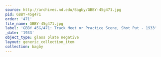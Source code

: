 ```yaml
---
source: http://archives.nd.edu/Bagby/GBBY-45g471.jpg
pid: GBBY-45g471
order: '471'
file_name: GBBY-45g471.jpg
label: 'GBBY 45G/471: Track Meet or Practice Scene, Shot Put - 1933'
_date: '1933'
object_type: glass plate negative
layout: generic_collection_item
collection: bagby
---
```

